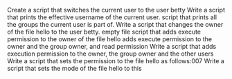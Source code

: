 Create a script that switches the current user to the user betty
Write a script that prints the effective username of the current user.
script that prints all the groups the current user is part of.
Write a script that changes the owner of the file hello to the user betty.
empty file
script that adds execute permission to the owner of the file hello
adds execute permission to the owner and the group owner, and read permission
Write a script that adds execution permission to the owner, the group owner and the other users
Write a script that sets the permission to the file hello as follows:007
Write a script that sets the mode of the file hello to this

